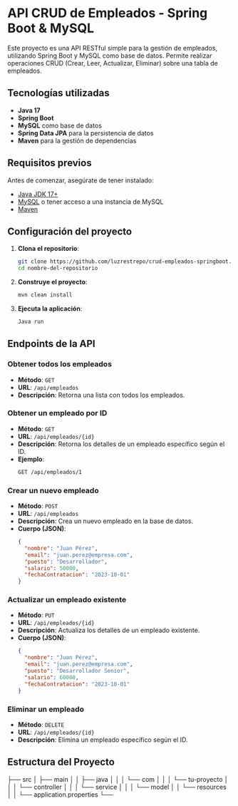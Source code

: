 # API CRUD de Empleados - Spring Boot & MySQL

Este proyecto es una API RESTful simple para la gestión de empleados, utilizando Spring Boot y MySQL como base de datos. Permite realizar operaciones CRUD (Crear, Leer, Actualizar, Eliminar) sobre una tabla de empleados.

## Tecnologías utilizadas

- **Java 17**
- **Spring Boot**
- **MySQL** como base de datos
- **Spring Data JPA** para la persistencia de datos
- **Maven** para la gestión de dependencias

## Requisitos previos

Antes de comenzar, asegúrate de tener instalado:

- [Java JDK 17+](https://www.oracle.com/java/technologies/javase-jdk11-downloads.html)
- [MySQL](https://www.mysql.com/downloads/) o tener acceso a una instancia de MySQL
- [Maven](https://maven.apache.org/install.html)

## Configuración del proyecto

1. **Clona el repositorio**:

   ```bash
   git clone https://github.com/luzrestrepo/crud-empleados-springboot.git
   cd nombre-del-repositorio
   ```

2. **Construye el proyecto**:

   ```bash
   mvn clean install
   ```

3. **Ejecuta la aplicación**:
   ```bash
   Java run
   ```

## Endpoints de la API

### Obtener todos los empleados

- **Método**: `GET`
- **URL**: `/api/empleados`
- **Descripción**: Retorna una lista con todos los empleados.

### Obtener un empleado por ID

- **Método**: `GET`
- **URL**: `/api/empleados/{id}`
- **Descripción**: Retorna los detalles de un empleado específico según el ID.
- **Ejemplo**:
  ```bash
  GET /api/empleados/1
  ```

### Crear un nuevo empleado

- **Método**: `POST`
- **URL**: `/api/empleados`
- **Descripción**: Crea un nuevo empleado en la base de datos.
- **Cuerpo (JSON)**:
  ```json
  {
    "nombre": "Juan Pérez",
    "email": "juan.perez@empresa.com",
    "puesto": "Desarrollador",
    "salario": 50000,
    "fechaContratacion": "2023-10-01"
  }
  ```

### Actualizar un empleado existente

- **Método**: `PUT`
- **URL**: `/api/empleados/{id}`
- **Descripción**: Actualiza los detalles de un empleado existente.
- **Cuerpo (JSON)**:
  ```json
  {
    "nombre": "Juan Pérez",
    "email": "juan.perez@empresa.com",
    "puesto": "Desarrollador Senior",
    "salario": 60000,
    "fechaContratacion": "2023-10-01"
  }
  ```

### Eliminar un empleado

- **Método**: `DELETE`
- **URL**: `/api/empleados/{id}`
- **Descripción**: Elimina un empleado específico según el ID.

## Estructura del Proyecto

├── src │ ├── main │ │ ├── java │ │ │ └── com │ │ │ └── tu-proyecto │ │ │ └── controller │ │ │ └── service │ │ │ └── model │ │ └── resources │ │ └── application.properties └──

